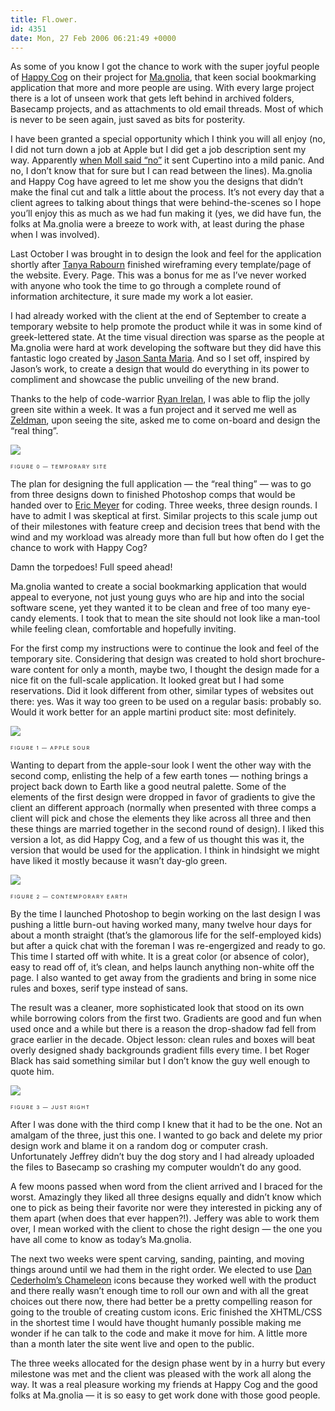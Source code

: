 ```yaml
---
title: Fl.ower.
id: 4351
date: Mon, 27 Feb 2006 06:21:49 +0000
---
```


As some of you know I got the chance to work with the super joyful people of [Happy Cog](http://www.happycog.com) on their project for [Ma.gnolia](http://ma.gnolia.com/), that keen social bookmarking application that more and more people are using. With every large project there is a lot of unseen work that gets left behind in archived folders, Basecamp projects, and as attachments to old email threads. Most of which is never to be seen again, just saved as bits for posterity.  

I have been granted a special opportunity which I think you will all enjoy (no, I did not turn down a job at Apple but I did get a job description sent my way. Apparently [when Moll said “no”](http://www.cameronmoll.com/archives/000809.html) it sent Cupertino into a mild panic. And no, I don’t know that for sure but I can read between the lines). Ma.gnolia and Happy Cog have agreed to let me show you the designs that didn’t make the final cut and talk a little about the process. It’s not every day that a client agrees to talking about things that were behind-the-scenes so I hope you’ll enjoy this as much as we had fun making it (yes, we did have fun, the folks at Ma.gnolia were a breeze to work with, at least during the phase when I was involved).  

Last October I was brought in to design the look and feel for the application shortly after [Tanya Rabourn](http://www.pixelcharmer.com/fieldnotes/) finished wireframing every template/page of the website. Every. Page. This was a bonus for me as I’ve never worked with anyone who took the time to go through a complete round of information architecture, it sure made my work a lot easier.  

I had already worked with the client at the end of September to create a temporary website to help promote the product while it was in some kind of greek-lettered state. At the time visual direction was sparse as the people at Ma.gnolia were hard at work developing the software but they did have this fantastic logo created by [Jason Santa Maria](http://www.jasonsantamaria.com). And so I set off, inspired by Jason’s work, to create a design that would do everything in its power to compliment and showcase the public unveiling of the new brand.  

Thanks to the help of code-warrior [Ryan Irelan](http://www.irelan.net/becoming), I was able to flip the jolly green site within a week. It was a fun project and it served me well as [Zeldman](http://www.zeldman.com), upon seeing the site, asked me to come on-board and design the “real thing”.  

[![](https://www.airbagindustries.com/bucket/mag_0_sm.jpg)](https://www.airbagindustries.com/bucket/mag_0.png)  

<span style="font-size: 8px; text-transform: uppercase; letter-spacing: 1.5px; margin-top: 3px;">Figure 0 — TEMPORARY SITE</span>  

The plan for designing the full application — the “real thing” — was to go from three designs down to finished Photoshop comps that would be handed over to [Eric Meyer](http://www.meyerweb.com/) for coding. Three weeks, three design rounds. I have to admit I was skeptical at first. Similar projects to this scale jump out of their milestones with feature creep and decision trees that bend with the wind and my workload was already more than full but how often do I get the chance to work with Happy Cog?  

Damn the torpedoes! Full speed ahead!  

Ma.gnolia wanted to create a social bookmarking application that would appeal to everyone, not just young guys who are hip and into the social software scene, yet they wanted it to be clean and free of too many eye-candy elements. I took that to mean the site should not look like a man-tool while feeling clean, comfortable and hopefully inviting.  

For the first comp my instructions were to continue the look and feel of the temporary site. Considering that design was created to hold short brochure-ware content for only a month, maybe two, I thought the design made for a nice fit on the full-scale application. It looked great but I had some reservations. Did it look different from other, similar types of websites out there: yes. Was it way too green to be used on a regular basis: probably so. Would it work better for an apple martini product site: most definitely.  

[![](https://www.airbagindustries.com/bucket/mag_1_sm.jpg)](https://www.airbagindustries.com/bucket/mag_1.png)  

<span style="font-size: 8px; text-transform: uppercase; letter-spacing: 1.5px; margin-top: 3px;">Figure 1 — APPLE SOUR</span>  

Wanting to depart from the apple-sour look I went the other way with the second comp, enlisting the help of a few earth tones — nothing brings a project back down to Earth like a good neutral palette. Some of the elements of the first design were dropped in favor of gradients to give the client an different approach (normally when presented with three comps a client will pick and chose the elements they like across all three and then these things are married together in the second round of design). I liked this version a lot, as did Happy Cog, and a few of us thought this was it, the version that would be used for the application. I think in hindsight we might have liked it mostly because it wasn’t day-glo green.  

[![](https://www.airbagindustries.com/bucket/mag_2_sm.jpg)](https://www.airbagindustries.com/bucket/mag_2.png)  

<span style="font-size: 8px; text-transform: uppercase; letter-spacing: 1.5px; margin-top: 3px;">Figure 2 — CONTEMPORARY EARTH</span>  

By the time I launched Photoshop to begin working on the last design I was pushing a little burn-out having worked many, many twelve hour days for about a month straight (that’s the glamorous life for the self-employed kids) but after a quick chat with the foreman I was re-engergized and ready to go. This time I started off with white. It is a great color (or absence of color), easy to read off of, it’s clean, and helps launch anything non-white off the page. I also wanted to get away from the gradients and bring in some nice rules and boxes, serif type instead of sans.  

The result was a cleaner, more sophisticated look that stood on its own while borrowing colors from the first two. Gradients are good and fun when used once and a while but there is a reason the drop-shadow fad fell from grace earlier in the decade. Object lesson: clean rules and boxes will beat overly designed shady backgrounds gradient fills every time. I bet Roger Black has said something similar but I don’t know the guy well enough to quote him.  

[![](https://www.airbagindustries.com/bucket/mag_3_sm.jpg)](https://www.airbagindustries.com/bucket/mag_3.png)  

<span style="font-size: 8px; text-transform: uppercase; letter-spacing: 1.5px; margin-top: 3px;">Figure 3 — JUST RIGHT</span>  

After I was done with the third comp I knew that it had to be the one. Not an amalgam of the three, just this one. I wanted to go back and delete my prior design work and blame it on a random dog or computer crash. Unfortunately Jeffrey didn’t buy the dog story and I had already uploaded the files to Basecamp so crashing my computer wouldn’t do any good.  

A few moons passed when word from the client arrived and I braced for the worst. Amazingly they liked all three designs equally and didn’t know which one to pick as being their favorite nor were they interested in picking any of them apart (when does that ever happen?!). Jeffery was able to work them over, I mean worked with the client to chose the right design — the one you have all come to know as today’s Ma.gnolia.  

The next two weeks were spent carving, sanding, painting, and moving things around until we had them in the right order. We elected to use [Dan Cederholm’s Chameleon](http://chameleon.simplebits.com/) icons because they worked well with the product and there really wasn’t enough time to roll our own and with all the great choices out there now, there had better be a pretty compelling reason for going to the trouble of creating custom icons. Eric finished the XHTML/CSS in the shortest time I would have thought humanly possible making me wonder if he can talk to the code and make it move for him. A little more than a month later the site went live and open to the public.  

The three weeks allocated for the design phase went by in a hurry but every milestone was met and the client was pleased with the work all along the way. It was a real pleasure working my friends at Happy Cog and the good folks at Ma.gnolia — it is so easy to get work done with those good people.





